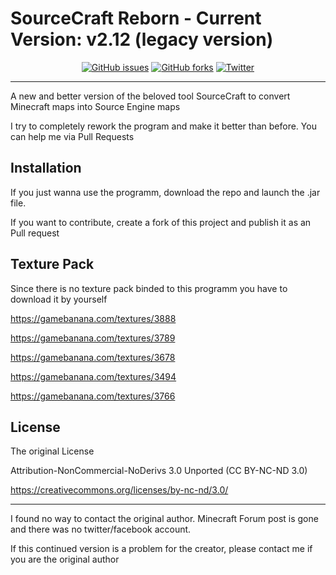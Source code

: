 # SourceCraft Reborn - Current Version: v2.12 (legacy version)

<p align="center">
    <a href="https://github.com/derLesh/SourceCraft-Reborn/issues"><img alt="GitHub issues" src="https://img.shields.io/github/issues/derLesh/SourceCraft-Reborn.svg?style=flat-square"></a>
    <a href="https://github.com/derLesh/SourceCraft-Reborn/network"><img alt="GitHub forks" src="https://img.shields.io/github/forks/derLesh/SourceCraft-Reborn.svg?style=flat-square"></a>
    <a href="https://twitter.com/intent/tweet?text=Convert your Minecraft map into a Source Engine map via this tool:&url=https%3A%2F%2Fgithub.com%2FderLesh%2FSourceCraft-Reborn"><img alt="Twitter" src="https://img.shields.io/twitter/url/https/github.com/derLesh/SourceCraft-Reborn.svg?style=social"></a>
</p>

---

A new and better version of the beloved tool SourceCraft to convert Minecraft maps into Source Engine maps

I try to completely rework the program and make it better than before. You can help me via Pull Requests

## Installation

If you just wanna use the programm, download the repo and launch the .jar file.

If you want to contribute, create a fork of this project and publish it as an Pull request

## Texture Pack

Since there is no texture pack binded to this programm you have to download it by yourself

https://gamebanana.com/textures/3888

https://gamebanana.com/textures/3789

https://gamebanana.com/textures/3678

https://gamebanana.com/textures/3494

https://gamebanana.com/textures/3766


## License

The original License 

Attribution-NonCommercial-NoDerivs 3.0 Unported (CC BY-NC-ND 3.0)

https://creativecommons.org/licenses/by-nc-nd/3.0/

---

I found no way to contact the original author. Minecraft Forum post is gone and there was no twitter/facebook account.

If this continued version is a problem for the creator, please contact me if you are the original author 